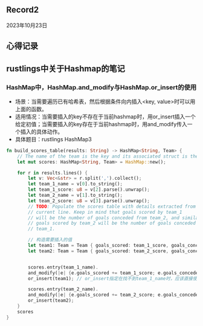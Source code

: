 Record2
---------------
2023年10月23日

心得记录
-------

## rustlings中关于Hashmap的笔记

### HashMap中，HashMap.and_modify与HashMap.or_insert的使用
- 场景：当需要遍历已有哈希表，然后根据条件向内插入<key, value>时可以用上面的函数。
- 适用情况：当需要插入的key不存在于当前hashmap时，用or_insert插入一个给定初值；当需要插入的key存在于当前hashmap时，用and_modify传入一个插入的具体动作。
- 具体题目：rustlings HashMap3
```rust
fn build_scores_table(results: String) -> HashMap<String, Team> {
    // The name of the team is the key and its associated struct is the value.
    let mut scores: HashMap<String, Team> = HashMap::new();

    for r in results.lines() {
        let v: Vec<&str> = r.split(',').collect();
        let team_1_name = v[0].to_string();
        let team_1_score: u8 = v[2].parse().unwrap();
        let team_2_name = v[1].to_string();
        let team_2_score: u8 = v[3].parse().unwrap();
        // TODO: Populate the scores table with details extracted from the
        // current line. Keep in mind that goals scored by team_1
        // will be the number of goals conceded from team_2, and similarly
        // goals scored by team_2 will be the number of goals conceded by
        // team_1.

        // 构造需要插入的值
        let team1: Team = Team { goals_scored: team_1_score, goals_conceded: team_2_score };
        let team2: Team = Team { goals_scored: team_2_score, goals_conceded: team_1_score };


        scores.entry(team_1_name).
        and_modify(|e| {e.goals_scored += team_1_score; e.goals_conceded += team_2_score}). // and_modify指定当在scores这个hashmap中已存在team_1_name时，应该如何做插入操作，即增加得分球和失分球
        or_insert(team1); // or_insert指定在找不到team_1_name时，应该直接使用上面初始的team1的值。

        scores.entry(team_2_name).
        and_modify(|e| {e.goals_scored += team_2_score; e.goals_conceded += team_1_score}).
        or_insert(team2);
    }
    scores
}
```